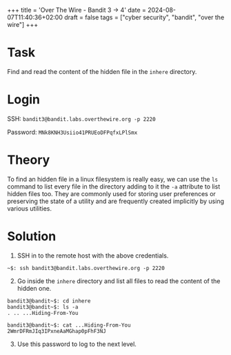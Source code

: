 +++
title = 'Over The Wire - Bandit 3 -> 4'
date = 2024-08-07T11:40:36+02:00
draft = false
tags = ["cyber security", "bandit", "over the wire"]
+++

# Task 

Find and read the content of the hidden file in the `inhere` directory.

# Login

SSH: `bandit3@bandit.labs.overthewire.org -p 2220`

Password: `MNk8KNH3Usiio41PRUEoDFPqfxLPlSmx`

# Theory

To find an hidden file in a linux filesystem is really easy, we can use the `ls` command to list every file in the directory adding to it the `-a` attribute to list hidden files too. They are commonly used for storing user preferences or preserving the state of a utility and are frequently created implicitly by using various utilities.

# Solution

1. SSH in to the remote host with the above credentials.

```
~$: ssh bandit3@bandit.labs.overthewire.org -p 2220
```

2. Go inside the `inhere` directory and list all files to read the content of the hidden one.

```
bandit3@bandit~$: cd inhere
bandit3@bandit~$: ls -a 
. .. ...Hiding-From-You

bandit3@bandit~$: cat ...Hiding-From-You
2WmrDFRmJIq3IPxneAaMGhap0pFhF3NJ
```

3. Use this password to log to the next level.
